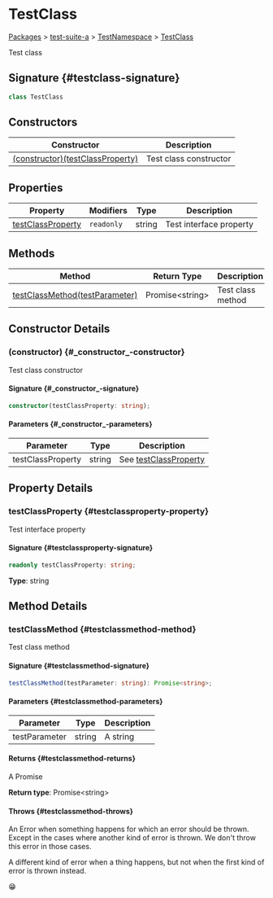 # TestClass

[Packages](/) &gt; [test-suite-a](/test-suite-a/) &gt; [TestNamespace](/test-suite-a/testnamespace-namespace/) &gt; [TestClass](/test-suite-a/testnamespace-namespace/testclass-class)

Test class

## Signature {#testclass-signature}

```typescript
class TestClass
```

## Constructors

| Constructor | Description |
| --- | --- |
| [(constructor)(testClassProperty)](/test-suite-a/testnamespace-namespace/testclass-class#_constructor_-constructor) | Test class constructor |

## Properties

| Property | Modifiers | Type | Description |
| --- | --- | --- | --- |
| [testClassProperty](/test-suite-a/testnamespace-namespace/testclass-class#testclassproperty-property) | `readonly` | string | Test interface property |

## Methods

| Method | Return Type | Description |
| --- | --- | --- |
| [testClassMethod(testParameter)](/test-suite-a/testnamespace-namespace/testclass-class#testclassmethod-method) | Promise&lt;string&gt; | Test class method |

## Constructor Details

### (constructor) {#\_constructor\_-constructor}

Test class constructor

#### Signature {#\_constructor\_-signature}

```typescript
constructor(testClassProperty: string);
```

#### Parameters {#\_constructor\_-parameters}

| Parameter | Type | Description |
| --- | --- | --- |
| testClassProperty | string | See [testClassProperty](/test-suite-a/testclass-class#testclassproperty-property) |

## Property Details

### testClassProperty {#testclassproperty-property}

Test interface property

#### Signature {#testclassproperty-signature}

```typescript
readonly testClassProperty: string;
```

**Type**: string

## Method Details

### testClassMethod {#testclassmethod-method}

Test class method

#### Signature {#testclassmethod-signature}

```typescript
testClassMethod(testParameter: string): Promise<string>;
```

#### Parameters {#testclassmethod-parameters}

| Parameter | Type | Description |
| --- | --- | --- |
| testParameter | string | A string |

#### Returns {#testclassmethod-returns}

A Promise

**Return type**: Promise&lt;string&gt;

#### Throws {#testclassmethod-throws}

An Error when something happens for which an error should be thrown. Except in the cases where another kind of error is thrown. We don't throw this error in those cases.

A different kind of error when a thing happens, but not when the first kind of error is thrown instead.

😁
